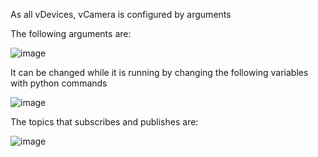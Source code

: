 As all vDevices, vCamera is configured by arguments

The following arguments are:




			
![image](https://github.com/gmvrachatis/vDevices/assets/66122405/cda9f0c2-76ae-40ac-b61c-1308f4cf2b2a)


It can be changed while it is running by changing the following variables with python commands


![image](https://github.com/gmvrachatis/vDevices/assets/66122405/351f5810-c896-49d6-a8d4-054d81341d02)



The topics that subscribes and publishes are:


![image](https://github.com/gmvrachatis/vDevices/assets/66122405/cfe91e9c-cb33-42df-a96d-2678179b5c91)

